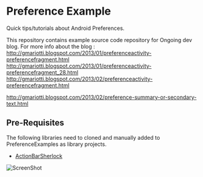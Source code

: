 # Preference Example

Quick tips/tutorials about Android Preferences.

This repository contains example source code repository for Ongoing dev blog.
For more info about the blog : 
http://gmariotti.blogspot.com/2013/01/preferenceactivity-preferencefragment.html
http://gmariotti.blogspot.com/2013/01/preferenceactivity-preferencefragment_28.html
http://gmariotti.blogspot.com/2013/02/preferenceactivity-preferencefragment.html

http://gmariotti.blogspot.com/2013/02/preference-summary-or-secondary-text.html


## Pre-Requisites

The following libraries need to cloned and manually added to PreferenceExamples as library projects.

 * [ActionBarSherlock](https://github.com/JakeWharton/ActionBarSherlock)
 
![ScreenShot](https://github.com/gabrielemariotti/androiddev/raw/master/PrerefenceExamples/PreferenceExample1.png)
